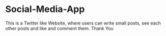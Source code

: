 # Social-Media-App
This is a Twitter like Website, where users can write small posts, see each other posts and like and comment them.
Thank You
